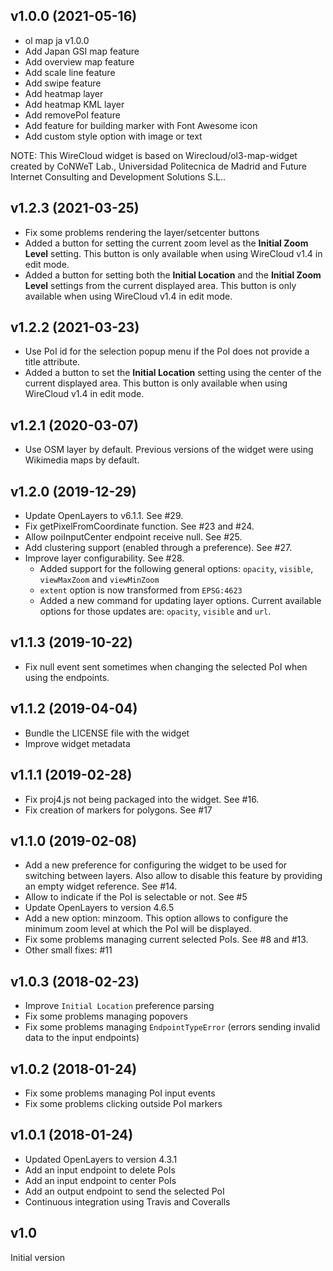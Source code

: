 ## v1.0.0 (2021-05-16)

- ol map ja v1.0.0
- Add Japan GSI map feature
- Add overview map feature
- Add scale line feature
- Add swipe feature
- Add heatmap layer
- Add heatmap KML layer
- Add removePoI feature
- Add feature for building marker with Font Awesome icon
- Add custom style option with image or text

NOTE: This WireCloud widget is based on Wirecloud/ol3-map-widget created by
CoNWeT Lab., Universidad Politecnica de Madrid and Future Internet Consulting
and Development Solutions S.L..

## v1.2.3 (2021-03-25)

- Fix some problems rendering the layer/setcenter buttons
- Added a button for setting the current zoom level as the **Initial Zoom
    Level** setting. This button is only available when using WireCloud v1.4 in
    edit mode.
- Added a button for setting both the **Initial Location** and the **Initial
    Zoom Level** settings from the current displayed area. This button is only
    available when using WireCloud v1.4 in edit mode.


## v1.2.2 (2021-03-23)

- Use PoI id for the selection popup menu if the PoI does not provide a title
    attribute.
- Added a button to set the **Initial Location** setting using the center of the
    current displayed area. This button is only available when using WireCloud
    v1.4 in edit mode.


## v1.2.1 (2020-03-07)

- Use OSM layer by default. Previous versions of the widget were using Wikimedia
    maps by default.


## v1.2.0 (2019-12-29)

- Update OpenLayers to v6.1.1. See #29.
- Fix getPixelFromCoordinate function. See #23 and #24.
- Allow poiInputCenter endpoint receive null. See #25.
- Add clustering support (enabled through a preference). See #27.
- Improve layer configurability. See #28.
    - Added support for the following general options: `opacity`, `visible`,
      `viewMaxZoom` and `viewMinZoom`
    - `extent` option is now transformed from `EPSG:4623`
    - Added a new command for updating layer options. Current available options
      for those updates are: `opacity`, `visible` and `url`.


## v1.1.3 (2019-10-22)

- Fix null event sent sometimes when changing the selected PoI when using the
    endpoints.


## v1.1.2 (2019-04-04)

- Bundle the LICENSE file with the widget
- Improve widget metadata


## v1.1.1 (2019-02-28)

- Fix proj4.js not being packaged into the widget. See #16.
- Fix creation of markers for polygons. See #17


## v1.1.0 (2019-02-08)

- Add a new preference for configuring the widget to be used for switching
    between layers. Also allow to disable this feature by providing an empty
    widget reference. See #14.
- Allow to indicate if the PoI is selectable or not. See #5
- Update OpenLayers to version 4.6.5
- Add a new option: minzoom. This option allows to configure the minimum zoom
    level at which the PoI will be displayed.
- Fix some problems managing current selected PoIs. See #8 and #13.
- Other small fixes: #11


## v1.0.3 (2018-02-23)

- Improve `Initial Location` preference parsing
- Fix some problems managing popovers
- Fix some problems managing `EndpointTypeError` (errors sending invalid data to
    the input endpoints)


## v1.0.2 (2018-01-24)

- Fix some problems managing PoI input events
- Fix some problems clicking outside PoI markers


## v1.0.1 (2018-01-24)

- Updated OpenLayers to version 4.3.1
- Add an input endpoint to delete PoIs
- Add an input endpoint to center PoIs
- Add an output endpoint to send the selected PoI
- Continuous integration using Travis and Coveralls


## v1.0

Initial version
